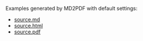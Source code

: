 Examples generated by MD2PDF with default settings:

* [source.md](source.md.txt)
* [source.html](source.html)
* [source.pdf](source.pdf)
